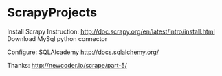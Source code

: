 ScrapyProjects
==============
Install Scrapy Instruction:
http://doc.scrapy.org/en/latest/intro/install.html
Download MySql python connector

Configure: SQLAlcademy
http://docs.sqlalchemy.org/

Thanks:
http://newcoder.io/scrape/part-5/
